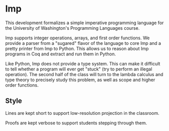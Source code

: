 # Imp

This development formalizes a simple imperative programming language for
the University of Washington's Programming Languages course.

Imp supports integer operations, arrays, and first order functions.  We
provide a parser from a "sugared" flavor of the language to core Imp and a
pretty printer from Imp to Python.  This allows us to reason about Imp
programs in Coq and extract and run them in Python.

Like Python, Imp does not provide a type system.  This can make it
difficult to tell whether a program will ever get "stuck" (try to perform
an illegal operation).  The second half of the class will turn to the
lambda calculus and type theory to precisely study this problem, as well as
scope and higher order functions.

## Style

Lines are kept short to support low-resolution projection in the classroom.

Proofs are kept verbose to support students stepping through them.
